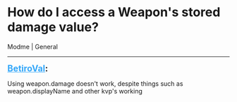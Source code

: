 # How do I access a Weapon's stored damage value?
Modme | General

---
<strong style="font-size: 1.4em;"><span style="text-decoration: underline;text-decoration-color: #34a7f9;"><span style="color:#34a7f9;">BetiroVal</span></span>:</strong>

<p>Using weapon.damage doesn&#39;t work, despite things such as weapon.displayName and other kvp&#39;s working</p>
